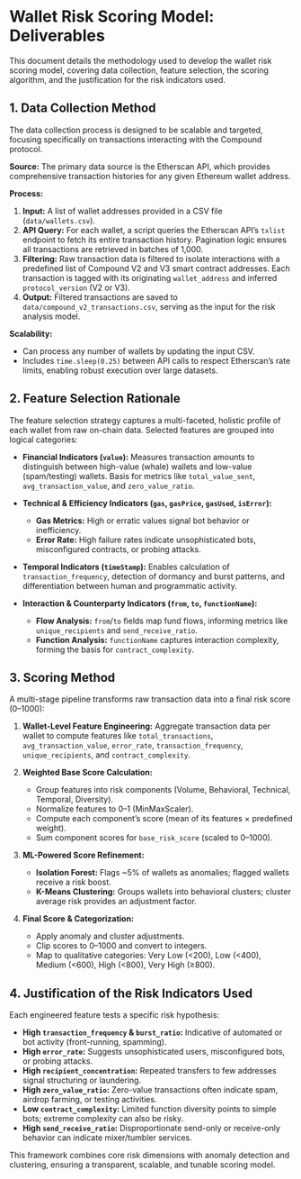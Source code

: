 # Wallet Risk Scoring Model: Deliverables

This document details the methodology used to develop the wallet risk scoring model, covering data collection, feature selection, the scoring algorithm, and the justification for the risk indicators used.

## 1. Data Collection Method

The data collection process is designed to be scalable and targeted, focusing specifically on transactions interacting with the Compound protocol.

**Source:**
The primary data source is the Etherscan API, which provides comprehensive transaction histories for any given Ethereum wallet address.

**Process:**

1. **Input:** A list of wallet addresses provided in a CSV file (`data/wallets.csv`).
2. **API Query:** For each wallet, a script queries the Etherscan API’s `txlist` endpoint to fetch its entire transaction history. Pagination logic ensures all transactions are retrieved in batches of 1,000.
3. **Filtering:** Raw transaction data is filtered to isolate interactions with a predefined list of Compound V2 and V3 smart contract addresses. Each transaction is tagged with its originating `wallet_address` and inferred `protocol_version` (V2 or V3).
4. **Output:** Filtered transactions are saved to `data/compound_v2_transactions.csv`, serving as the input for the risk analysis model.

**Scalability:**

* Can process any number of wallets by updating the input CSV.
* Includes `time.sleep(0.25)` between API calls to respect Etherscan’s rate limits, enabling robust execution over large datasets.

## 2. Feature Selection Rationale

The feature selection strategy captures a multi-faceted, holistic profile of each wallet from raw on-chain data. Selected features are grouped into logical categories:

* **Financial Indicators (`value`):** Measures transaction amounts to distinguish between high-value (whale) wallets and low-value (spam/testing) wallets. Basis for metrics like `total_value_sent`, `avg_transaction_value`, and `zero_value_ratio`.
* **Technical & Efficiency Indicators (`gas`, `gasPrice`, `gasUsed`, `isError`):**

  * **Gas Metrics:** High or erratic values signal bot behavior or inefficiency.
  * **Error Rate:** High failure rates indicate unsophisticated bots, misconfigured contracts, or probing attacks.
* **Temporal Indicators (`timeStamp`):** Enables calculation of `transaction_frequency`, detection of dormancy and burst patterns, and differentiation between human and programmatic activity.
* **Interaction & Counterparty Indicators (`from`, `to`, `functionName`):**

  * **Flow Analysis:** `from`/`to` fields map fund flows, informing metrics like `unique_recipients` and `send_receive_ratio`.
  * **Function Analysis:** `functionName` captures interaction complexity, forming the basis for `contract_complexity`.

## 3. Scoring Method

A multi-stage pipeline transforms raw transaction data into a final risk score (0–1000):

1. **Wallet-Level Feature Engineering:** Aggregate transaction data per wallet to compute features like `total_transactions`, `avg_transaction_value`, `error_rate`, `transaction_frequency`, `unique_recipients`, and `contract_complexity`.

2. **Weighted Base Score Calculation:**

   * Group features into risk components (Volume, Behavioral, Technical, Temporal, Diversity).
   * Normalize features to 0–1 (MinMaxScaler).
   * Compute each component’s score (mean of its features × predefined weight).
   * Sum component scores for `base_risk_score` (scaled to 0–1000).

3. **ML-Powered Score Refinement:**

   * **Isolation Forest:** Flags \~5% of wallets as anomalies; flagged wallets receive a risk boost.
   * **K-Means Clustering:** Groups wallets into behavioral clusters; cluster average risk provides an adjustment factor.

4. **Final Score & Categorization:**

   * Apply anomaly and cluster adjustments.
   * Clip scores to 0–1000 and convert to integers.
   * Map to qualitative categories: Very Low (<200), Low (<400), Medium (<600), High (<800), Very High (≥800).

## 4. Justification of the Risk Indicators Used

Each engineered feature tests a specific risk hypothesis:

* **High `transaction_frequency` & `burst_ratio`:** Indicative of automated or bot activity (front-running, spamming).
* **High `error_rate`:** Suggests unsophisticated users, misconfigured bots, or probing attacks.
* **High `recipient_concentration`:** Repeated transfers to few addresses signal structuring or laundering.
* **High `zero_value_ratio`:** Zero-value transactions often indicate spam, airdrop farming, or testing activities.
* **Low `contract_complexity`:** Limited function diversity points to simple bots; extreme complexity can also be risky.
* **High `send_receive_ratio`:** Disproportionate send-only or receive-only behavior can indicate mixer/tumbler services.

This framework combines core risk dimensions with anomaly detection and clustering, ensuring a transparent, scalable, and tunable scoring model.
